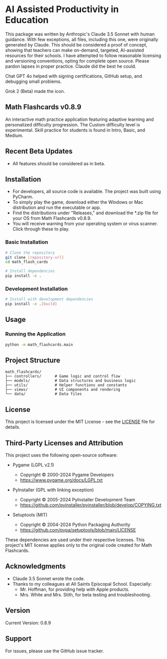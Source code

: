 # AI Assisted Productivity in Education

This package was written by Anthropic's Claude 3.5 Sonnet with human guidance. With few exceptions, all files, including this one, were originally generated by Claude. This should be considered a proof of concept, showing that teachers can make on-demand, targeted, AI-assisted resources for their schools. I have attempted to follow reasonable licensing and versioning conventions, opting for complete open source. Please pardon lapses in proper practice. Claude did the best he could.

Chat GPT 4o helped with signing certifications, GitHub setup, and debugging small problems.

Grok 2 (Beta) made the icon.

## Math Flashcards v0.8.9

An interactive math practice application featuring adaptive learning and personalized difficulty progression. The Custom difficulty level is experimental. Skill practice for students is found in Intro, Basic, and Medium.

## Recent Beta Updates
- All features should be considered as in beta.
 
## Installation

- For developers, all source code is available. The project was built using PyCharm.
- To simply play the game, download either the Windows or Mac distribution and run the executable or app.
- Find the distributions under "Releases," and download the *.zip file for your OS from Math Flashcards v0.8.9.
- You will receive warning from your operating system or virus scanner. Click through these to play.

### Basic Installation
```bash
# Clone the repository
git clone [repository-url]
cd math_flash_cards

# Install dependencies
pip install -e .
```

### Development Installation
```bash
# Install with development dependencies
pip install -e .[build]
```

## Usage

### Running the Application
```bash
python -m math_flashcards.main
```

## Project Structure

```
math_flashcards/
├── controllers/      # Game logic and control flow
├── models/           # Data structures and business logic
├── utils/            # Helper functions and constants
├── views/            # UI components and rendering
└── data/             # Data files
```
## License

This project is licensed under the MIT License - see the [LICENSE](LICENSE) file for details.

## Third-Party Licenses and Attribution

This project uses the following open-source software:

- Pygame (LGPL v2.1)
  - Copyright © 2000-2024 Pygame Developers
  - https://www.pygame.org/docs/LGPL.txt

- PyInstaller (GPL with linking exception)
  - Copyright © 2005-2024 PyInstaller Development Team
  - https://github.com/pyinstaller/pyinstaller/blob/develop/COPYING.txt

- Setuptools (MIT)
  - Copyright © 2004-2024 Python Packaging Authority
  - https://github.com/pypa/setuptools/blob/main/LICENSE

These dependencies are used under their respective licenses. This project's MIT license applies only to the original code created for Math Flashcards.

## Acknowledgments

- Claude 3.5 Sonnet wrote the code.
- Thanks to my colleagues at All Saints Episcopal School. Especially:
  * Mr. Hoffman, for providing help with Apple products.
  * Mrs. White and Mrs. Stith, for beta testing and troubleshooting.

## Version

Current Version: 0.8.9


## Support

For issues, please use the GitHub issue tracker.
